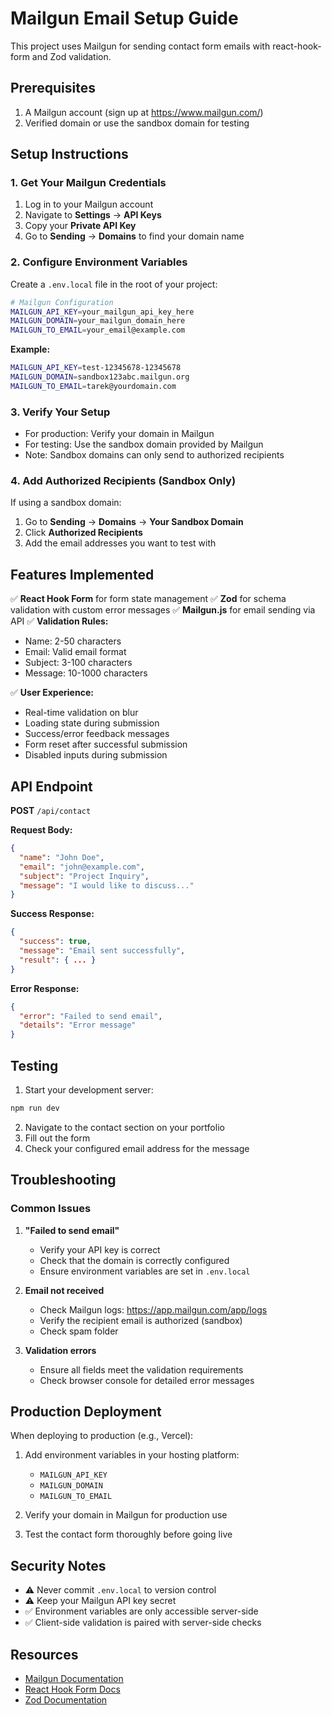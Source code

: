 # Mailgun Email Setup Guide

This project uses Mailgun for sending contact form emails with react-hook-form and Zod validation.

## Prerequisites

1. A Mailgun account (sign up at https://www.mailgun.com/)
2. Verified domain or use the sandbox domain for testing

## Setup Instructions

### 1. Get Your Mailgun Credentials

1. Log in to your Mailgun account
2. Navigate to **Settings** → **API Keys**
3. Copy your **Private API Key**
4. Go to **Sending** → **Domains** to find your domain name

### 2. Configure Environment Variables

Create a `.env.local` file in the root of your project:

```bash
# Mailgun Configuration
MAILGUN_API_KEY=your_mailgun_api_key_here
MAILGUN_DOMAIN=your_mailgun_domain_here
MAILGUN_TO_EMAIL=your_email@example.com
```

**Example:**

```bash
MAILGUN_API_KEY=test-12345678-12345678
MAILGUN_DOMAIN=sandbox123abc.mailgun.org
MAILGUN_TO_EMAIL=tarek@yourdomain.com
```

### 3. Verify Your Setup

- For production: Verify your domain in Mailgun
- For testing: Use the sandbox domain provided by Mailgun
- Note: Sandbox domains can only send to authorized recipients

### 4. Add Authorized Recipients (Sandbox Only)

If using a sandbox domain:

1. Go to **Sending** → **Domains** → **Your Sandbox Domain**
2. Click **Authorized Recipients**
3. Add the email addresses you want to test with

## Features Implemented

✅ **React Hook Form** for form state management
✅ **Zod** for schema validation with custom error messages
✅ **Mailgun.js** for email sending via API
✅ **Validation Rules:**

- Name: 2-50 characters
- Email: Valid email format
- Subject: 3-100 characters
- Message: 10-1000 characters

✅ **User Experience:**

- Real-time validation on blur
- Loading state during submission
- Success/error feedback messages
- Form reset after successful submission
- Disabled inputs during submission

## API Endpoint

**POST** `/api/contact`

**Request Body:**

```json
{
  "name": "John Doe",
  "email": "john@example.com",
  "subject": "Project Inquiry",
  "message": "I would like to discuss..."
}
```

**Success Response:**

```json
{
  "success": true,
  "message": "Email sent successfully",
  "result": { ... }
}
```

**Error Response:**

```json
{
  "error": "Failed to send email",
  "details": "Error message"
}
```

## Testing

1. Start your development server:

```bash
npm run dev
```

2. Navigate to the contact section on your portfolio
3. Fill out the form
4. Check your configured email address for the message

## Troubleshooting

### Common Issues

1. **"Failed to send email"**

   - Verify your API key is correct
   - Check that the domain is correctly configured
   - Ensure environment variables are set in `.env.local`

2. **Email not received**

   - Check Mailgun logs: https://app.mailgun.com/app/logs
   - Verify the recipient email is authorized (sandbox)
   - Check spam folder

3. **Validation errors**
   - Ensure all fields meet the validation requirements
   - Check browser console for detailed error messages

## Production Deployment

When deploying to production (e.g., Vercel):

1. Add environment variables in your hosting platform:

   - `MAILGUN_API_KEY`
   - `MAILGUN_DOMAIN`
   - `MAILGUN_TO_EMAIL`

2. Verify your domain in Mailgun for production use

3. Test the contact form thoroughly before going live

## Security Notes

- ⚠️ Never commit `.env.local` to version control
- ⚠️ Keep your Mailgun API key secret
- ✅ Environment variables are only accessible server-side
- ✅ Client-side validation is paired with server-side checks

## Resources

- [Mailgun Documentation](https://documentation.mailgun.com/)
- [React Hook Form Docs](https://react-hook-form.com/)
- [Zod Documentation](https://zod.dev/)
